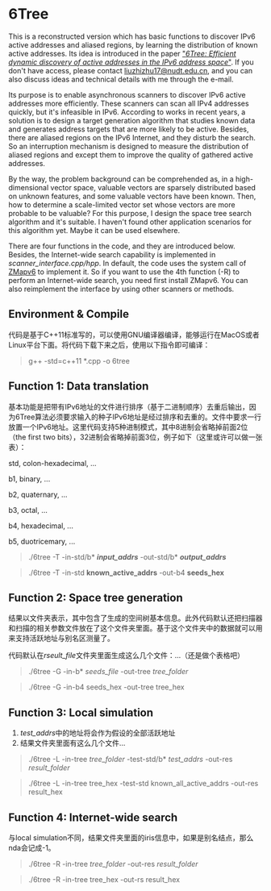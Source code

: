 6Tree
=====

This is a reconstructed version which has basic functions to discover IPv6 active addresses and aliased regions, by learning the distribution of known active addresses. Its idea is introduced in the paper ["*6Tree: Efficient dynamic discovery of active addresses in the IPv6 address space*"](https://www.sciencedirect.com/science/article/abs/pii/S1389128618312003). If you don't have access, please contact liuzhizhu17@nudt.edu.cn, and you can also discuss ideas and technical details with me through the e-mail.

Its purpose is to enable asynchronous scanners to discover IPv6 active addresses more efficiently. These scanners can scan all IPv4 addresses quickly, but it's infeasible in IPv6. According to works in recent years, a solution is to design a target generation algorithm that studies known data and generates address targets that are more likely to be active. Besides, there are aliased regions on the IPv6 Internet, and they disturb the search. So an interruption mechanism is designed to measure the distribution of aliased regions and except them to improve the quality of gathered active addresses. 

By the way, the problem background can be comprehended as, in a high-dimensional vector space, valuable vectors are sparsely distributed based on unknown features, and some valuable vectors have been known. Then, how to determine a scale-limited vector set whose vectors are more probable to be valuable? For this purpose, I design the space tree search algorithm and it's suitable. I haven't found other application scenarios for this algorithm yet. Maybe it can be used elsewhere.

There are four functions in the code, and they are introduced below. Besides, the Internet-wide search capability is implemented in *scanner_interface.cpp/hpp*. In default, the code uses the system call of  [ZMapv6](https://github.com/tumi8/zmap) to implement it. So if you want to use the 4th function (-R) to perform an Internet-wide search, you need first install ZMapv6. You can also reimplement the interface by using other scanners or methods. 

Environment & Compile
---------------------

代码是基于C++11标准写的，可以使用GNU编译器编译，能够运行在MacOS或者Linux平台下面。将代码下载下来之后，使用以下指令即可编译：

> g++ -std=c++11 *.cpp -o 6tree

Function 1: Data translation
----------------------------

基本功能是把带有IPv6地址的文件进行排序（基于二进制顺序）去重后输出，因为6Tree算法必须要求输入的种子IPv6地址是经过排序和去重的。文件中要求一行放置一个IPv6地址。这里代码支持5种进制模式，其中8进制会省略掉前面2位（the first two bits），32进制会省略掉前面3位，例子如下（这里或许可以做一张表）：

 std, colon-hexadecimal, ...

 b1, binary, ...

 b2, quaternary, ...

 b3, octal, ...

 b4, hexadecimal, ...

 b5, duotricemary, ...

> ./6tree -T -in-std/b* ***input_addrs*** -out-std/b* ***output_addrs***

> ./6tree -T -in-std **known_active_addrs** -out-b4 **seeds_hex**

Function 2: Space tree generation
---------------------------------

结果以文件夹表示，其中包含了生成的空间树基本信息。此外代码默认还把扫描器和扫描的相关参数文件放在了这个文件夹里面。基于这个文件夹中的数据就可以用来支持活跃地址与别名区测量了。

代码默认在*rseult_file*文件夹里面生成这么几个文件：...（还是做个表格吧）

> ./6tree -G -in-b* *seeds_file* -out-tree *tree_folder*

> ./6tree -G -in-b4 seeds_hex -out-tree tree_hex
                

Function 3: Local simulation
----------------------------

1. *test_addrs*中的地址将会作为假设的全部活跃地址
2. 结果文件夹里面有这么几个文件...

> ./6tree -L -in-tree *tree_folder* -test-std/b* *test_addrs* -out-res *result_folder*

> ./6tree -L -in-tree tree_hex -test-std known_all_active_addrs -out-res result_hex

Function 4: Internet-wide search
--------------------------------

与local simulation不同，结果文件夹里面的iris信息中，如果是别名结点，那么nda会记成-1。

> ./6tree -R -in-tree *tree_folder* -out-res *result_folder*

> ./6tree -R -in-tree tree_hex -out-rs result_hex